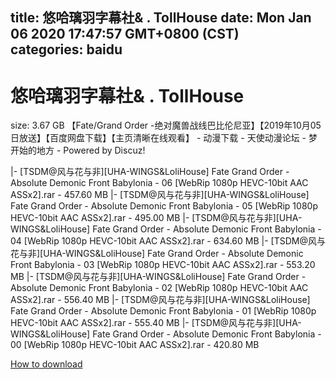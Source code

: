 
title: 悠哈璃羽字幕社& . TollHouse
date: Mon Jan 06 2020 17:47:57 GMT+0800 (CST)    
categories: baidu
---

# 悠哈璃羽字幕社& . TollHouse
size: 3.67 GB
 【Fate/Grand Order -绝对魔兽战线巴比伦尼亚】【2019年10月05日放送】【百度网盘下载】【主页清晰在线观看】 - 动漫下载 - 天使动漫论坛 - 梦开始的地方 - Powered by Discuz!
 
|- [TSDM@风与花与非][UHA-WINGS&LoliHouse] Fate Grand Order - Absolute Demonic Front Babylonia - 06 [WebRip 1080p HEVC-10bit AAC ASSx2].rar - 457.60 MB
|- [TSDM@风与花与非][UHA-WINGS&LoliHouse] Fate Grand Order - Absolute Demonic Front Babylonia - 05 [WebRip 1080p HEVC-10bit AAC ASSx2].rar - 495.00 MB
|- [TSDM@风与花与非][UHA-WINGS&LoliHouse] Fate Grand Order - Absolute Demonic Front Babylonia - 04 [WebRip 1080p HEVC-10bit AAC ASSx2].rar - 634.60 MB
|- [TSDM@风与花与非][UHA-WINGS&LoliHouse] Fate Grand Order - Absolute Demonic Front Babylonia - 03 [WebRip 1080p HEVC-10bit AAC ASSx2].rar - 553.20 MB
|- [TSDM@风与花与非][UHA-WINGS&LoliHouse] Fate Grand Order - Absolute Demonic Front Babylonia - 02 [WebRip 1080p HEVC-10bit AAC ASSx2].rar - 556.40 MB
|- [TSDM@风与花与非][UHA-WINGS&LoliHouse] Fate Grand Order - Absolute Demonic Front Babylonia - 01 [WebRip 1080p HEVC-10bit AAC ASSx2].rar - 555.40 MB
|- [TSDM@风与花与非][UHA-WINGS&LoliHouse] Fate Grand Order - Absolute Demonic Front Babylonia - 00 [WebRip 1080p HEVC-10bit AAC ASSx2].rar - 420.80 MB

[How to download](https://bpcam.bemobtrk.com/go/2ceec3aa-1ca2-46d6-b9ff-aaa5c184517c?jno=3259)
